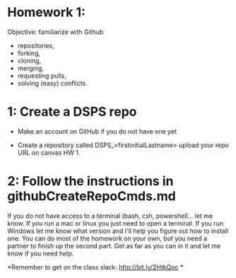 # Homework 1: 

Objective: familiarize with Github 
- repositories, 
- forking, 
- cloning, 
- merging, 
- requesting pulls, 
- solving (easy) conflicts.


# 1: Create a DSPS repo
- Make an account on GitHub if you do not have one yet

- Create a repository called DSPS_\<firstinitialLastname\>
upload your repo URL on canvas HW 1. 
  
# 2: Follow the instructions in githubCreateRepoCmds.md

If you do not have access to a terminal (bash, csh, powershell... let me know. If you run a mac or linux you just need to open a terminal. If you run Windows let me know what version and I'll help you figure out how to install one. You can do most of the homework on your own, but you need a partner to finish up the second part. Get as far as you can in it and let me know if you need help. 

*Remember to get on the class slack: http://bit.ly/2HtkQoc *
